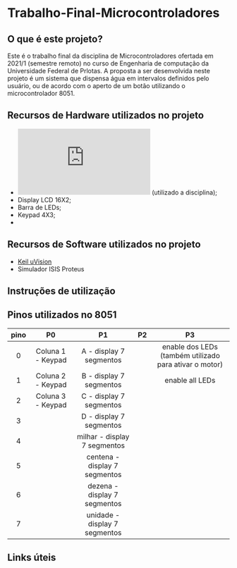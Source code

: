 # Trabalho-Final-Microcontroladores

## O que é este projeto?

Este é o trabalho final da disciplina de Microcontroladores ofertada em 2021/1 (semestre remoto) no curso de Engenharia de computação da Universidade Federal de Prlotas.
A proposta a ser desenvolvida neste projeto é um sistema que dispensa água em intervalos definidos pelo usuário, ou de acordo com o aperto de um botão utilizando o microcontrolador 8051.

## Recursos de Hardware utilizados no projeto

* ![Microcontrolador 8051](https://pdf1.alldatasheet.com/datasheet-pdf/view/82390/ATMEL/AT89S52.html) (utilizado a disciplina);
* Display LCD 16X2;
* Barra de LEDs;
* Keypad 4X3;
* 

## Recursos de Software utilizados no projeto

* [Keil uVision](https://www.keil.com/c51/demo/eval/c51.htm)
* Simulador ISIS Proteus

## Instruções de utilização


## Pinos utilizados no 8051

 pino |P0 | P1 | P2 | P3
:------:|:---:|:----:|:----:|:---:
0| Coluna 1 - Keypad | A - display 7 segmentos || enable dos LEDs (também utilizado para ativar o motor)
1| Coluna 2 - Keypad | B - display 7 segmentos || enable all LEDs
2| Coluna 3 - Keypad | C - display 7 segmentos ||
3| | D - display 7 segmentos ||
4| | milhar - display 7 segmentos ||
5| | centena - display 7 segmentos ||
6| | dezena - display 7 segmentos ||
7| | unidade - display 7 segmentos ||

## Links úteis





